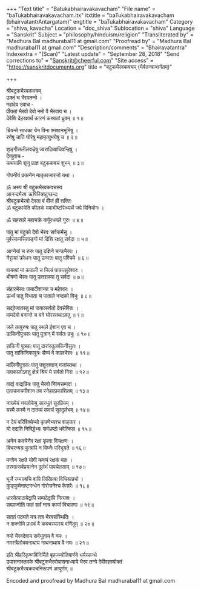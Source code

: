 +++
"Text title" = "Batukabhairavakavacham"
"File name" = "baTukabhairavakavacham.itx"
itxtitle = "baTukabhairavakavacham (bhairvatantrAntargatam)"
engtitle = "baTukabhairavakavacham"
Category = "shiva, kavacha"
Location = "doc_shiva"
Sublocation = "shiva"
Language = "Sanskrit"
Subject = "philosophy/hinduism/religion"
"Transliterated by" = "Madhura Bal madhurabal11 at gmail.com"
"Proofread by" = "Madhura Bal madhurabal11 at gmail.com"
"Description/comments" = "Bhairavatantra"
Indexextra = "(Scan)"
"Latest update" = "September 28, 2018"
"Send corrections to" = "Sanskrit@cheerful.com"
"Site access" = "https://sanskritdocuments.org"
title = "बटुकभैरवकवचम् (भैर्वतन्त्रान्तर्गतम्)"

+++
  
 श्रीबटुकभैरवकवचम्   
उक्तं च भैरवतन्त्रे ।  
महादेव उवाच -  
प्रीयतां भैरवो देवो नमो वै भैरवाय च ।  
देवेशि देहरक्षार्थं कारणं कथ्यतां ध्रुवम् ॥ १॥  
  
म्रियन्ते साधका येन विना श्मशानभूमिषु ।  
रणेषु चाति घोरेषु महामृत्युभयेषु च ॥ २॥  
  
शृङ्गीसलीलवज्रेषु ज्वरादिव्याधिवन्हिषु ।  
देव्युवाच -  
कथयामि शृणु प्राज्ञ बटुककवचं शुभम् ॥ ३॥  
  
गोपनीयं प्रयत्नेन मातृकाजारजो यथा ।  
  
ॐ अस्य श्री बटुकभैरवकवचस्य  
आनन्दभैरव ऋषिस्त्रिष्टुप्छन्दः  
श्रीबटुकभैरवो देवता बं बीजं ह्रीं शक्तिः  
ॐ बटुकायेति कीलकं ममाभीष्टसिध्यर्थे जपे विनियोगः ।  
  
ॐ सहस्रारे महाचक्रे कर्पूरधवले गुरुः ॥ ४॥  
  
पातु मां बटुको देवो भैरवः सर्वकर्मसु ।  
पूर्वस्यामसिताङ्गो मां दिशि रक्षतु सर्वदा ॥ ५॥  
  
आग्नेयां च रुरुः पातु दक्षिणे चण्डभैरवः ।  
नैरृत्यां क्रोधनः पातु उन्मत्तः पातु पश्चिमे ॥ ६॥  
  
वायव्यां मां कपाली च नित्यं पायात्सुरेश्वरः ।  
भीषणो भैरवः पातु उत्तरास्यां तु सर्वदा ॥ ७॥  
  
संहारभैरवः पायादीशान्यां च महेश्वरः ।  
ऊर्ध्वं पातु विधाता च पाताले नन्दको विभुः ॥ ८॥  
  
सद्योजातस्तु मां पायात्सर्वतो देवसेवितः ।  
वामदेवो वनान्ते च वने घोरस्तथाऽवतु ॥ ९॥  
  
जले तत्पुरुषः पातु स्थले ईशान एव च ।  
डाकिनीपुत्रकः पातु पुत्रान् में सर्वतः प्रभुः ॥ १०॥  
  
हाकिनी पुत्रकः पातु दारांस्तुलाकिनीसुतः ।  
पातु शाकिनिकापुत्रः सैन्यं वै कालभैरवः ॥ ११॥  
  
मालिनीपुत्रकः पातु पशूनश्वान् गजांस्तथा ।  
महाकालोऽवतु क्षेत्रं श्रियं मे सर्वतो गिरा ॥ १२॥  
  
वाद्यं वाद्यप्रियः पातु भैरवो नित्यसम्पदा ।  
एतत्कवचमीशान तव स्नेहात्प्रकाशितम् ॥ १३॥  
  
नाख्येयं नरलोकेषु सारभूतं सुरप्रियम् ।  
यस्मै कस्मै न दातव्यं कवचं सुरदुर्लभम् ॥ १४॥  
  
न देयं परिशिष्येभ्यो कृपणेभ्यश्च शङ्कर ।  
यो ददाति निषिद्धेभ्यः सर्वभ्रष्टो भवेत्किल ॥ १५॥  
  
अनेन कवचेनैव रक्षां कृत्वा विचक्षणः ।  
विचरन्यत्र कुत्रापि न विघ्नैः परिभूयते ॥ १६॥  
  
मन्त्रेण रक्षते योगी कवचं रक्षकं यतः ।  
तस्मात्सर्वप्रयत्नेन दुर्लभं पापचेतसाम् ॥ १७॥  
  
भूर्जे रम्भात्वचि वापि लिखित्वा विधिवत्प्रभो ।  
कुङ्कुमेनाष्टगन्धेन गोरोचनैश्च केसरैः ॥ १८॥  
  
धारयेत्पाठायेद्वापि सम्पठेद्वापि नित्यशः ।  
सम्प्राप्नोति फलं सर्वं नात्र कार्या विचारणा ॥ १९॥  
  
सततं पठ्यते यत्र तत्र भैरवसंस्थितिः ।  
न शक्नोमि प्रभावं वै कवचस्यास्य वर्णितुम् ॥ २०॥  
  
नमो भैरवदेवाय सर्वभूताय वै नमः ।  
नमस्त्रैलोक्यनाथाय नाथनाथाय वै नमः ॥ २१॥  
  
इति श्रीहरिकृष्णविनिर्मिते बृहज्ज्योतिषार्णवे धर्मस्कन्धे  
उपासनास्तवके श्रीबटुकभैरवोपासनाध्याये भैरव तन्त्रे देवीरहस्योक्तं  
श्रीबटुकभैरवकवचनिरूपणं अम्पूर्णम् ॥  
  
  
  
Encoded and proofread by Madhura Bal madhurabal11 at gmail.com  
  
